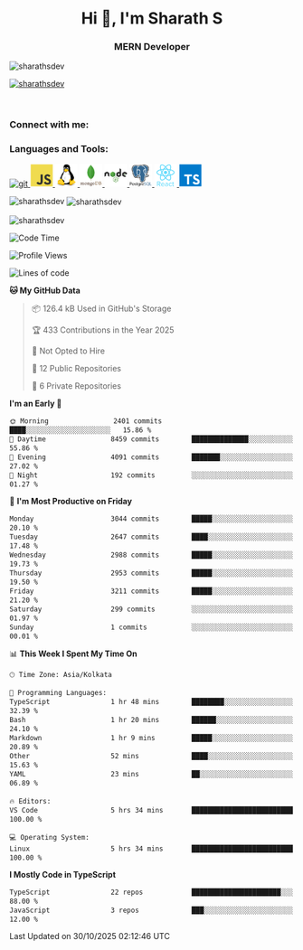 <h1 align="center">Hi 👋, I'm Sharath S</h1>
<h3 align="center">MERN Developer</h3>

<p align="left"> <img src="https://komarev.com/ghpvc/?username=sharathsdev&label=Profile%20views&color=0e75b6&style=flat" alt="sharathsdev" /> </p>

<p align="left"> <a href="https://github.com/ryo-ma/github-profile-trophy"><img src="https://github-profile-trophy.vercel.app/?username=sharathsdev" alt="sharathsdev" /></a> </p>

<p align="left"> <a href="https://twitter.com/" target="blank"><img src="https://img.shields.io/twitter/follow/?logo=twitter&style=for-the-badge" alt="" /></a> </p>

<h3 align="left">Connect with me:</h3>
<p align="left">
</p>

<h3 align="left">Languages and Tools:</h3>
<p align="left"> <a href="https://git-scm.com/" target="_blank" rel="noreferrer"> <img src="https://www.vectorlogo.zone/logos/git-scm/git-scm-icon.svg" alt="git" width="40" height="40"/> </a> <a href="https://developer.mozilla.org/en-US/docs/Web/JavaScript" target="_blank" rel="noreferrer"> <img src="https://raw.githubusercontent.com/devicons/devicon/master/icons/javascript/javascript-original.svg" alt="javascript" width="40" height="40"/> </a> <a href="https://www.linux.org/" target="_blank" rel="noreferrer"> <img src="https://raw.githubusercontent.com/devicons/devicon/master/icons/linux/linux-original.svg" alt="linux" width="40" height="40"/> </a> <a href="https://www.mongodb.com/" target="_blank" rel="noreferrer"> <img src="https://raw.githubusercontent.com/devicons/devicon/master/icons/mongodb/mongodb-original-wordmark.svg" alt="mongodb" width="40" height="40"/> </a> <a href="https://nodejs.org" target="_blank" rel="noreferrer"> <img src="https://raw.githubusercontent.com/devicons/devicon/master/icons/nodejs/nodejs-original-wordmark.svg" alt="nodejs" width="40" height="40"/> </a> <a href="https://www.postgresql.org" target="_blank" rel="noreferrer"> <img src="https://raw.githubusercontent.com/devicons/devicon/master/icons/postgresql/postgresql-original-wordmark.svg" alt="postgresql" width="40" height="40"/> </a> <a href="https://reactjs.org/" target="_blank" rel="noreferrer"> <img src="https://raw.githubusercontent.com/devicons/devicon/master/icons/react/react-original-wordmark.svg" alt="react" width="40" height="40"/> </a> <a href="https://www.typescriptlang.org/" target="_blank" rel="noreferrer"> <img src="https://raw.githubusercontent.com/devicons/devicon/master/icons/typescript/typescript-original.svg" alt="typescript" width="40" height="40"/> </a> </p>

<p><img align="left" src="https://github-readme-stats.vercel.app/api/top-langs?username=sharathsdev&show_icons=true&locale=en&layout=compact" alt="sharathsdev" /></p>

<p>&nbsp;<img align="center" src="https://github-readme-stats.vercel.app/api?username=sharathsdev&show_icons=true&locale=en" alt="sharathsdev" /></p>

<p><img align="center" src="https://github-readme-streak-stats.herokuapp.com/?user=sharathsdev&" alt="sharathsdev" /></p>
 
 <!--START_SECTION:waka-->
![Code Time](http://img.shields.io/badge/Code%20Time-1%2C240%20hrs%2024%20mins-blue)

![Profile Views](http://img.shields.io/badge/Profile%20Views-0-blue)

![Lines of code](https://img.shields.io/badge/From%20Hello%20World%20I%27ve%20Written-13.5%20million%20lines%20of%20code-blue)

**🐱 My GitHub Data** 

> 📦 126.4 kB Used in GitHub's Storage 
 > 
> 🏆 433 Contributions in the Year 2025
 > 
> 🚫 Not Opted to Hire
 > 
> 📜 12 Public Repositories 
 > 
> 🔑 6 Private Repositories 
 > 
**I'm an Early 🐤** 

```text
🌞 Morning                2401 commits        ████░░░░░░░░░░░░░░░░░░░░░   15.86 % 
🌆 Daytime                8459 commits        ██████████████░░░░░░░░░░░   55.86 % 
🌃 Evening                4091 commits        ███████░░░░░░░░░░░░░░░░░░   27.02 % 
🌙 Night                  192 commits         ░░░░░░░░░░░░░░░░░░░░░░░░░   01.27 % 
```
📅 **I'm Most Productive on Friday** 

```text
Monday                   3044 commits        █████░░░░░░░░░░░░░░░░░░░░   20.10 % 
Tuesday                  2647 commits        ████░░░░░░░░░░░░░░░░░░░░░   17.48 % 
Wednesday                2988 commits        █████░░░░░░░░░░░░░░░░░░░░   19.73 % 
Thursday                 2953 commits        █████░░░░░░░░░░░░░░░░░░░░   19.50 % 
Friday                   3211 commits        █████░░░░░░░░░░░░░░░░░░░░   21.20 % 
Saturday                 299 commits         ░░░░░░░░░░░░░░░░░░░░░░░░░   01.97 % 
Sunday                   1 commits           ░░░░░░░░░░░░░░░░░░░░░░░░░   00.01 % 
```


📊 **This Week I Spent My Time On** 

```text
🕑︎ Time Zone: Asia/Kolkata

💬 Programming Languages: 
TypeScript               1 hr 48 mins        ████████░░░░░░░░░░░░░░░░░   32.39 % 
Bash                     1 hr 20 mins        ██████░░░░░░░░░░░░░░░░░░░   24.10 % 
Markdown                 1 hr 9 mins         █████░░░░░░░░░░░░░░░░░░░░   20.89 % 
Other                    52 mins             ████░░░░░░░░░░░░░░░░░░░░░   15.63 % 
YAML                     23 mins             ██░░░░░░░░░░░░░░░░░░░░░░░   06.89 % 

🔥 Editors: 
VS Code                  5 hrs 34 mins       █████████████████████████   100.00 % 

💻 Operating System: 
Linux                    5 hrs 34 mins       █████████████████████████   100.00 % 
```

**I Mostly Code in TypeScript** 

```text
TypeScript               22 repos            ██████████████████████░░░   88.00 % 
JavaScript               3 repos             ███░░░░░░░░░░░░░░░░░░░░░░   12.00 % 
```




 Last Updated on 30/10/2025 02:12:46 UTC
<!--END_SECTION:waka-->
